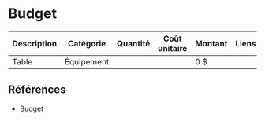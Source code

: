 # Budget

| **Description**             | **Catégorie** | **Quantité** | **Coût unitaire** | **Montant** | **Liens** |
|-----------------------------|---------------|--------------|-------------------|-------------|----------|
| Table              | Équipement    |             |                   | 0 $         |          |




## Références

* [Budget](https://tim-montmorency.com/582523-gestion/#/contenus/4_faisabilite/40_budget/)
